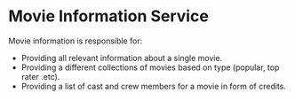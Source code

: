 ﻿# Movie Information Service
Movie information is responsible for:<br> 
- Providing all relevant information about a single movie.
- Providing a different collections of movies based on type (popular, top rater .etc).
- Providing a list of cast and crew members for a movie in form of credits.